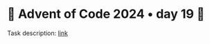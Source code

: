 
# 🎄 Advent of Code 2024 • day 19 🎄

Task description: [link](https://adventofcode.com/2024/day/19)
